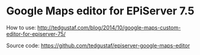 Google Maps editor for EPiServer 7.5
====================================

How to use: http://tedgustaf.com/blog/2014/10/google-maps-custom-editor-for-episerver-75/

Source code: https://github.com/tedgustaf/episerver-google-maps-editor
